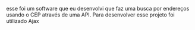 esse foi um software que eu desenvolvi que faz uma busca por endereços usando
o CEP através de uma API. Para desenvolver esse projeto foi utilizado Ajax